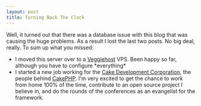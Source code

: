 ```yaml
--- 
layout: post
title: Turning Back The Clock
---
```

<p>Well, it turned out that there was a database issue with this blog that was causing the huge problems.  As a result I lost the last two posts. No big deal, really.  To sum up what you missed:
<ul>
<li>I moved this server over to a <a href="http://www.veggiehost.com">Veggiehost</a> VPS.  Been happy so far, although you have to configure *everything*</li>
<li>I started a new job working for the <a href="http://www.cakedevelopment.com">Cake Development Corporation</a>, the people behind <a href="http://www.cakephp.org">CakePHP</a>.  I'm very excited to get the chance to work from home 100% of the time, contribute to an open source project I believe in, and do the rounds of the conferences as an evangelist for the framework.</li>
</ul><ul>
</ul></p>
